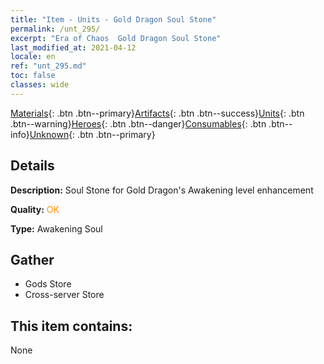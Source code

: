 ```yaml
---
title: "Item - Units - Gold Dragon Soul Stone"
permalink: /unt_295/
excerpt: "Era of Chaos  Gold Dragon Soul Stone"
last_modified_at: 2021-04-12
locale: en
ref: "unt_295.md"
toc: false
classes: wide
---
```

 [Materials](/){: .btn .btn--primary}[Artifacts](/Artifacts/){: .btn .btn--success}[Units](/Units/){: .btn .btn--warning}[Heroes](/Heroes/){: .btn .btn--danger}[Consumables](/Consumables/){: .btn .btn--info}[Unknown](/Unknown/){: .btn .btn--primary}

## Details
 **Description:** Soul Stone for Gold Dragon's Awakening level enhancement

 **Quality:** <span style="color: #FF8C00">OK</span>

 **Type:** Awakening Soul

## Gather

*    Gods Store 
*    Cross-server Store 

## This item contains:

  None

